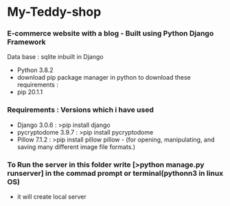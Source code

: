 # My-Teddy-shop
### E-commerce website with a blog -  Built using Python Django Framework 
Data base : sqlite inbuilt in Django


* Python 3.8.2
* download pip package manager in python to download these requirements :
* pip  20.1.1
### Requirements : Versions which i have used 
* Django 3.0.6          : >pip install django
* pycryptodome 3.9.7    : >pip install pycryptodome
* Pillow 7.1.2          : >pip install pillow
pillow - (for opening, manipulating, and saving many different image file formats.)

### To Run the server in this folder write [>python manage.py runserver] in the commad prompt or terminal(pythonn3 in linux OS)
* it will create local server
